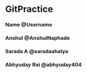 # GitPractice
### Name @Username
### Anshul @AnshulNaphade
### Sarada A @saradaahalya
### Abhyuday Rai @abhyuday404